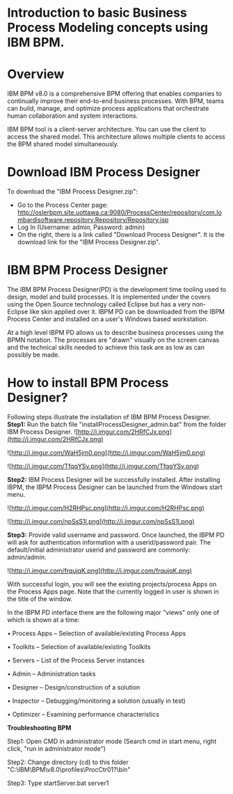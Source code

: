 # Introduction to basic Business Process Modeling concepts using IBM BPM.

# Overview #

IBM BPM v8.0 is a comprehensive BPM offering that enables companies to continually improve their end-to-end business processes. With BPM, teams can build, manage, and optimize process applications that orchestrate human collaboration and system interactions.

IBM BPM tool is a client-server architecture. You can use the client to access the shared model. This architecture allows multiple clients to access the BPM shared model simultaneously.

# Download IBM Process Designer #

To download the "IBM Process Designer.zip":
  * Go to the Process Center page:
http://oslerbpm.site.uottawa.ca:9080/ProcessCenter/repository/com.lombardisoftware.repository.Repository/Repository.jsp
  * Log In (Username: admin, Password: admin)
  * On the right, there is a link called "Download Process Designer". It is the download link for the "IBM Process Designer.zip".

# IBM BPM Process Designer #

The IBM BPM Process Designer(PD) is the development time tooling used to
design, model and build processes. It is implemented under the covers using the Open Source technology called Eclipse but has a very non-Eclipse like skin applied over it.
IBPM PD can be downloaded from the IBPM Process Center and installed on a user's Windows based workstation.

At a high level IBPM PD allows us to describe business processes using the BPMN notation. The processes are "drawn" visually on the screen canvas and the technical skills needed to achieve this task are as low as can possibly be made.

# How to install BPM Process Designer? #

Following steps illustrate the installation of IBM BPM Process Designer.
**Step1:** Run the batch file "installProcessDesigner\_admin.bat" from the folder IBM Process Designer.
![http://i.imgur.com/2HRfCJx.png](http://i.imgur.com/2HRfCJx.png)

![http://i.imgur.com/WaH5jm0.png](http://i.imgur.com/WaH5jm0.png)

![http://i.imgur.com/TfqqYSv.png](http://i.imgur.com/TfqqYSv.png)

**Step2:** IBM Process Designer will be successfully installed. After installing IBPM, the IBPM Process Designer can be launched from the Windows start menu.

![http://i.imgur.com/H2RHPsc.png](http://i.imgur.com/H2RHPsc.png)

![http://i.imgur.com/npSsS1l.png](http://i.imgur.com/npSsS1l.png)

**Step3:** Provide valid username and password.
Once launched, the IBPM PD will ask for authentication information with a userid/password pair.
The default/initial administrator userid and password are commonly:
admin/admin.

![http://i.imgur.com/frqujqK.png](http://i.imgur.com/frqujqK.png)

With successful login, you will see the existing projects/process Apps on the Process Apps page. Note that the currently logged in user is shown in the title of the window.

In the IBPM PD interface there are the following major "views" only one of which is shown at a time:

• Process Apps – Selection of available/existing Process Apps

• Toolkits – Selection of available/existing Toolkits

• Servers – List of the Process Server instances

• Admin – Administration tasks

• Designer – Design/construction of a solution

• Inspector – Debugging/monitoring a solution (usually in test)

• Optimizer – Examining performance characteristics


**Troubleshooting BPM**

Step1: Open CMD in administrator mode (Search cmd in start menu, right click, "run in administrator mode")

Step2: Change directory (cd) to this folder "C:\IBM\BPM\v8.0\profiles\ProcCtr01?\bin"

Step3: Type startServer.bat server1